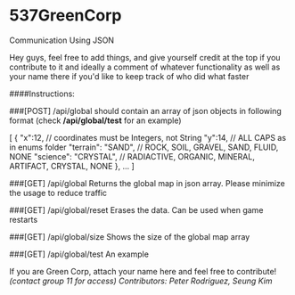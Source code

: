 # 537GreenCorp
Communication Using JSON

Hey guys, feel free to add things, and give yourself credit at the top if you contribute to it
and ideally a comment of whatever functionality as well as your name there if you'd like to keep track of who did what faster


####Instructions:

###[POST] /api/global
should contain an array of json objects in following format
(check <strong>/api/global/test</strong> for an example)
>
[
  {
    "x":12,                 // coordinates must be Integers, not String
    "y":14,                 // ALL CAPS as in enums folder
    "terrain": "SAND",      // ROCK, SOIL, GRAVEL, SAND, FLUID, NONE
    "science": "CRYSTAL",   // RADIACTIVE, ORGANIC, MINERAL, ARTIFACT, CRYSTAL, NONE
  }, ...
]
>

###[GET] /api/global
Returns the global map in json array.  Please minimize the usage to reduce traffic

###[GET] /api/global/reset
Erases the data. Can be used when game restarts

###[GET] /api/global/size
Shows the size of the global map array

###[GET] /api/global/test
An example

If you are Green Corp, attach your name here and feel free to contribute! <em>(contact group 11 for access)
Contributors: Peter Rodriguez, Seung Kim
